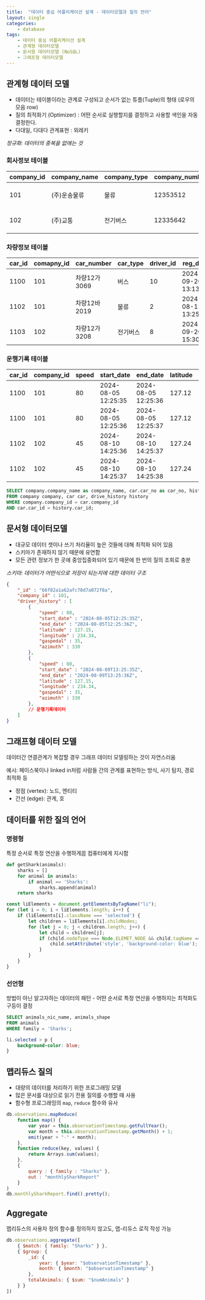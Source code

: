 ```yaml
---
title:  "데이터 중심 어플리케이션 설계 - 데이터모델과 질의 언어"
layout: single
categories:
    - database
tags:
    - 데이터 중심 어플리케이션 설계
    - 관계형 데이터모델
    - 문서형 데이터모델 (NoSQL)
    - 그래프형 데이터모델
---
```


## 관계형 데이터 모델
- 데이터는 테이블이라는 관계로 구성되고 순서가 없는 튜플(Tuple)의 형태 (로우의 모음 row)
- 질의 최적화기 (Optimizer) : 어떤 순서로 실행할지를 결정하고 사용할 색인을 자동 결정한다.
- 다대일, 다대다 관계표현 : 외레키

*정규화: 데이터의 중복을 없애는 것*

### 회사정보 테이블

|company_id|company_name|company_type|company_number|reg_date|
|-|-|-|-|-|
|101|(주)운송물류|물류|12353512|2024-08-10 13:00:00|
|102|(주)교통|전기버스|12335642|2024-05-20 15:15:27|

### 차량정보 테이블

|car_id|comapny_id|car_number|car_type|driver_id|reg_date|
|-|-|-|-|-|-|
|1100|101|차량12가3069|버스|10|2024-09-20 13:13:20|
|1102|101|차량12바2019|물류|2|2024-08-12 13:25:20|
|1103|102|차량12가3208|전기버스|8|2024-09-20 15:30:20|

### 운행기록 테이블

|car_id|company_id|speed|start_date|end_date|latitude|longitude|
|-|-|-|-|-|-|-|
|1100|101|80|2024-08-05 12:25:35|2024-08-05 12:25:36|127.12|234.45|
|1100|101|80|2024-08-05 12:25:36|2024-08-05 12:25:37|127.12|234.45|
|1102|102|45|2024-08-10 14:25:36|2024-08-10 14:25:37|127.24|234.55|
|1102|102|45|2024-08-10 14:25:37|2024-08-10 14:25:38|127.24|234.55|


```sql
SELECT company.company_name as company_name, car.car_no as car_no, history.drive_record
FROM company company, car car, drive_history history 
WHERE company.company_id = car.company_id
AND car.car_id = history.car_id;
```

## 문서형 데이터모델
- 대규모 데이터 셋이나 쓰기 처리율이 높은 것들에 대해 최적화 되어 있음
- 스키마가 존재하지 않기 때문에 유연함
- 모든 관련 정보가 한 곳에 중앙집중화되어 있기 때문에 한 번의 질의 조회로 충분

*스키마: 데이터가 어떤식으로 저장이 되는지에 대한 데이터 구조*


```json
{
    "_id" : "66f82a1a62afc70d7a072f8a",
    "company_id" : 101,
    "driver_history" : [
        {
            "speed" : 80,
            "start_date" : "2024-08-05T12:25:35Z",
            "end_date" : "2024-08-05T12:25:36Z",
            "latitude" : 127.15,
            "longitude" : 234.34,
            "gaspedal" : 35,
            "azimuth" : 330
        },
        {
            "speed" : 80,
            "start_date" : "2024-08-09T13:25:35Z",
            "end_date" : "2024-08-09T13:25:36Z",
            "latitude" : 127.15,
            "longitude" : 234.34,
            "gaspedal" : 35,
            "azimuth" : 330
        },
        // 운행기록데이터
    ]
}
```

## 그래프형 데이터 모델
데이터간 연결관계가 복잡할 경우 그래프 데이터 모델링하는 것이 자연스러움

예시: 페이스북이나 linked in처럼 사람들 간의 관계를 표현하는 방식, 사기 탐지, 경로 최적화 등

- 정점 (vertex): 노드, 엔티티
- 간선 (edge): 관계, 호

## 데이터를 위한 질의 언어
### 명령형
특정 순서로 특정 연산을 수행하게끔 컴퓨터에게 지시함

```python
def getShark(animals):
    sharks = []
    for animal in animals:
        if animal == 'Sharks':
            sharks.append(animal)
    return sharks
```

```javascript
const liElements = document.getElementsByTagName("li");
for (let i = 0; i < liElements.length; i++) {
	if (liElements[i].className === 'selected') {
		let children = liElements[i].childNodes;
		for (let j = 0; j < children.length; j++) {
			let child = children[j];
			if (child.nodeType === Node.ELEMET_NODE && child.tagName === 'P') {
				child.setAttribute('style', 'background-color: blue');
			}
		}
	}
}
```

### 선언형
방법이 아닌 알고자하는 데이터의 패턴 - 어떤 순서로 특정 연산을 수행하지는 최적화도구등이 결정

```sql
SELECT animals_nic_name, animals_shape 
FROM animals
WHERE family = 'Sharks';
```

```css
li.selected > p {
    background-color: blue;
}
```

## 맵리듀스 질의
- 대량의 데이터를 처리하기 위한 프로그래밍 모델
- 많은 문서를 대상으로 읽기 전용 질의를 수행할 때 사용
- 함수형 프로그래밍의 `map`, `reduce` 함수와 유사

```javascript
db.observations.mapReduce(
	function map() {
		var year = this.observationTimestamp.getFullYear();
		var month = this.observationTimestamp.getMonth() + 1;
		emit(year + "-" + month);
	},
	function reduce(key, values) {
		return Arrays.sum(values);
	},
	{ 
		query : { family : "Sharks" },
		out : "monthlySharkReport"
	}
)
db.monthlySharkReport.find().pretty();
```

## Aggregate
맵리듀스의 사용자 정의 함수를 정의하지 않고도, 맵-리듀스 로직 작성 가능

```javascript
db.observations.aggregate([
	{ $match: { family: "Sharks" } },
	{ $group: {
		_id: {
			year: { $year: "$observationTimestamp" },
			month: { $month: "$observationTimestamp" }
		},
		totalAnimals: { $sum: "$numAnimals" }
	} }
])
```
